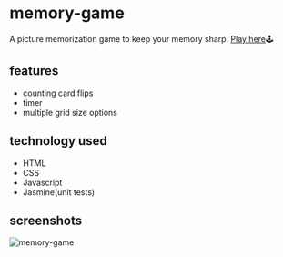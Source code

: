 # memory-game
A picture memorization game to keep your memory sharp. [Play here](https://www.ngoako.com/memory-game/)🕹

## features
- counting card flips
- timer
- multiple grid size options

## technology used
- HTML
- CSS
- Javascript
- Jasmine(unit tests)

## screenshots
![memory-game](https://user-images.githubusercontent.com/54069197/136515729-222c98ce-cd9d-4915-982c-2cccee3b3e8b.jpg)
